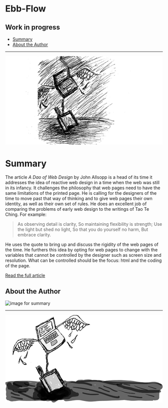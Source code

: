 # Ebb-Flow
## Work in progress
- [Summary](#summary)
- [About the Author](#about-the-author)

---

![image for summary](img/hero-image.png)

# Summary

The article *A Dao of Web Design* by John Allsopp is a head of its time it addresses the idea of reactive web design in a time when the web was still in its infancy. 
It challenges the philosophy that web pages need to have the same limitations of the printed page. He is calling for the designers of the time to move past that way of thinking and to give web pages their own identity, as well as their own set of rules. He does an excellent job of comparing the problems of early web design to the writings of Tao Te Ching. For example:

> As observing detail is clarity,
So maintaining flexibility is strength;
Use the light but shed no light,
So that you do yourself no harm,
But embrace clarity.

He uses the quote to bring up and discuss the rigidity of the web pages of the time. He furthers this idea by opting for web pages to change with the variables that cannot be controlled by the designer such as screen size and resolution. What can be controlled should be the focus: html and the coding of the page. 

[Read the full article](https://alistapart.com/article/dao)

## About the Author
![image for summary](img/)

---
![image for summary](img/hero-image-ai.png)
